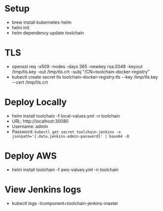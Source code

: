 # Setup
* brew install kubernetes-helm
* helm init
* helm dependency update toolchain

# TLS
* openssl req -x509 -nodes -days 365 -newkey rsa:2048 -keyout /tmp/tls.key -out /tmp/tls.crt -subj "/CN=toolchain-docker-registry"
* kubectl create secret tls toolchain-docker-registry.tls --key /tmp/tls.key --cert /tmp/tls.crt 

# Deploy Locally
* helm install toolchain -f local-values.yml -n toolchain
* URL: http://localhost:30080
* Username: admin
* Password: `kubectl get secret toolchain-jenkins -o jsonpath='{.data.jenkins-admin-password}' | base64 -D`

# Deploy AWS
* helm install toolchain -f aws-values.yml -n toolchain

# View Jenkins logs
* kubectl logs -lcomponent=toolchain-jenkins-master 
